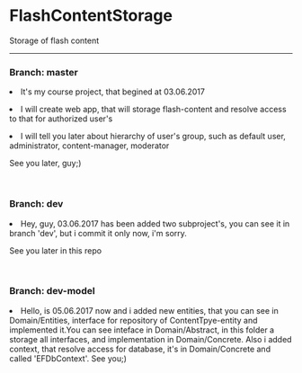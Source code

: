 # FlashContentStorage
Storage of flash content
***
<h3>Branch: master</h3>
<p><li>It's my course project, that begined at 03.06.2017</li></p>
<p><li>I will create web app, that will storage flash-content and resolve access to that for authorized user's</li></p>
<p><li>I will tell you later about hierarchy of user's group, such as default user, administrator, content-manager, moderator</li></p>
<p>See you later, guy;)</p><br>
<h3>Branch: dev</h3>
<p><li>Hey, guy, 03.06.2017 has been added two subproject's, you can see it in branch 'dev', but i commit it only now, i'm sorry.</li></p>
<p>See you later in this repo</p><br>
<h3>Branch: dev-model</h3>
<p><li>Hello, is 05.06.2017 now and i added new entities, that you can see in Domain/Entities, interface for repository of ContentTpye-entity and implemented it.You can see inteface in Domain/Abstract, in this folder a storage all interfaces, and implementation in Domain/Concrete. Also i added context, that resolve access for database, it's in Domain/Concrete and called 'EFDbContext'. See you;)</li></p>

